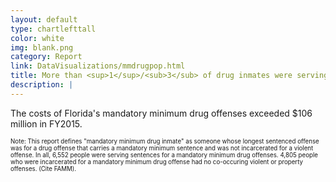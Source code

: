```yaml
---
layout: default
type: chartlefttall
color: white
img: blank.png
category: Report
link: DataVisualizations/mmdrugpop.html
title: More than <sup>1</sup>/<sub>3</sub> of drug inmates were serving a Mandatory Minimum offense.
description: |
---
```

The costs of Florida's mandatory minimum drug offenses exceeded $106
million in FY2015.

<small><small>Note: This report defines "mandatory minimum drug inmate"
as someone whose longest sentenced offense was for a drug offense
that carries a mandatory minimum sentence and was not
incarcerated for a violent offense. In all, 6,552 people
were serving sentences for a mandatory minimum drug offenses. 4,805
 people who were incarcerated for a mandatory minimum drug offense had no
 co-occuring violent or property offenses. (Cite FAMM).</small></small>